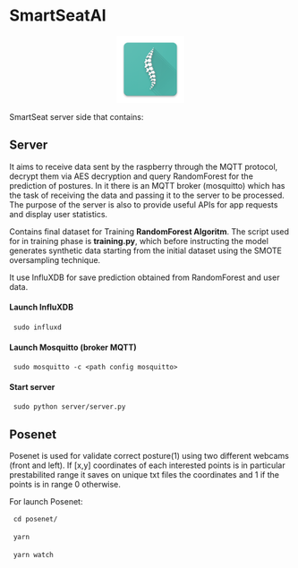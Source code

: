 # SmartSeatAI

<div style="text-align:center">
  <img src="image/ic_launcher.png" width="120">
</div>

SmartSeat server side that contains:
## Server
It aims to receive data sent by the raspberry through the MQTT protocol, decrypt them via AES decryption and query RandomForest for the prediction of postures.
In it there is an MQTT broker (mosquitto) which has the task of receiving the data and passing it to the server to be processed.
The purpose of the server is also to provide useful APIs for app requests and display user statistics.

Contains final dataset for Training **RandomForest Algoritm**.
The script used for in training phase is **training.py**, which before instructing the model generates synthetic data starting from the initial dataset using the SMOTE oversampling technique.

It use InfluXDB for save prediction obtained from RandomForest and user data.

#### Launch InfluXDB
```console
 sudo influxd
```
#### Launch Mosquitto (broker MQTT)
```console
 sudo mosquitto -c <path config mosquitto>
```
#### Start server
```console
 sudo python server/server.py
```

## Posenet
Posenet is used for validate correct posture(1) using two different webcams (front and left).
If [x,y] coordinates of each interested points is in particular prestabilited range it saves on unique txt files the coordinates and 1 if the points is in range 0 otherwise.

For launch Posenet:

```console
 cd posenet/

 yarn

 yarn watch
```
